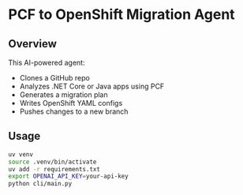 # PCF to OpenShift Migration Agent

## Overview

This AI-powered agent:
- Clones a GitHub repo
- Analyzes .NET Core or Java apps using PCF
- Generates a migration plan
- Writes OpenShift YAML configs
- Pushes changes to a new branch

## Usage

```bash
uv venv  
source .venv/bin/activate
uv add -r requirements.txt
export OPENAI_API_KEY=your-api-key
python cli/main.py
